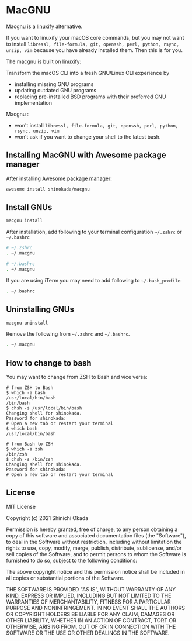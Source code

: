 # MacGNU

Macgnu is a [linuxify](https://github.com/fabiomaia/linuxify) alternative.

If you want to linuxify your macOS core commands, but you may not want to install `libressl, file-formula, git, openssh, perl, python, rsync, unzip, vim` because you have already installed them. Then this is for you.

The macgnu is built on [linuxify](https://github.com/fabiomaia/linuxify):

Transform the macOS CLI into a fresh GNU/Linux CLI experience by

- installing missing GNU programs
- updating outdated GNU programs
- replacing pre-installed BSD programs with their preferred GNU implementation

Macgnu :

- won't install `libressl, file-formula, git, openssh, perl, python, rsync, unzip, vim`
- won't ask if you want to change your shell to the latest bash.

## Installing MacGNU with Awesome package manager

After installing [Awesome package manager](https://github.com/shinokada/awesome):

```sh
awesome install shinokada/macgnu
```

## Install GNUs

```bash
macgnu install
```

After installation, add following to your terminal configuration `~/.zshrc` or `~/.bashrc`

```zsh
# ~/.zshrc
. ~/.macgnu
```

```bash
# ~/.bashrc
. ~/.macgnu
```

If you are using iTerm you may need to add following to `~/.bash_profile`:

```bash
. ~/.bashrc
```

## Uninstalling GNUs

```sh
macgnu uninstall
```

Remove the following from `~/.zshrc` and `~/.bashrc`.

```zsh
. ~/.macgnu
```

## How to change to bash

You may want to change from ZSH to Bash and vice versa:

```terminal
# from ZSH to Bash
$ which -a bash
/usr/local/bin/bash
/bin/bash
$ chsh -s /usr/local/bin/bash
Changing shell for shinokada.
Password for shinokada:
# Open a new tab or restart your terminal
$ which bash
/usr/local/bin/bash
```

```terminal
# from Bash to ZSH
$ which -a zsh
/bin/zsh
$ chsh -s /bin/zsh
Changing shell for shinokada.
Password for shinokada:
# Open a new tab or restart your terminal
```

## License

MIT License

Copyright (c) 2021 Shinichi Okada

Permission is hereby granted, free of charge, to any person obtaining a copy
of this software and associated documentation files (the "Software"), to deal
in the Software without restriction, including without limitation the rights
to use, copy, modify, merge, publish, distribute, sublicense, and/or sell
copies of the Software, and to permit persons to whom the Software is
furnished to do so, subject to the following conditions:

The above copyright notice and this permission notice shall be included in all
copies or substantial portions of the Software.

THE SOFTWARE IS PROVIDED "AS IS", WITHOUT WARRANTY OF ANY KIND, EXPRESS OR
IMPLIED, INCLUDING BUT NOT LIMITED TO THE WARRANTIES OF MERCHANTABILITY,
FITNESS FOR A PARTICULAR PURPOSE AND NONINFRINGEMENT. IN NO EVENT SHALL THE
AUTHORS OR COPYRIGHT HOLDERS BE LIABLE FOR ANY CLAIM, DAMAGES OR OTHER
LIABILITY, WHETHER IN AN ACTION OF CONTRACT, TORT OR OTHERWISE, ARISING FROM,
OUT OF OR IN CONNECTION WITH THE SOFTWARE OR THE USE OR OTHER DEALINGS IN THE
SOFTWARE.
